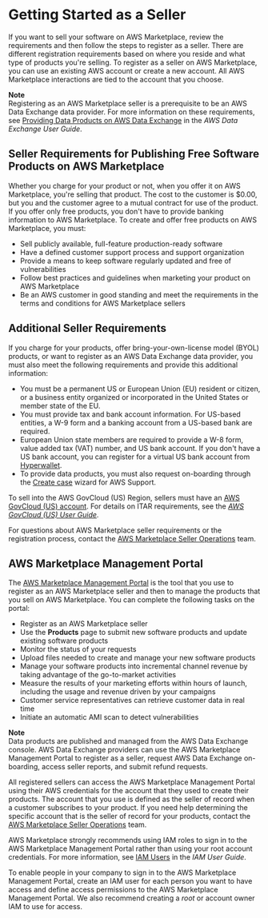 # Getting Started as a Seller<a name="user-guide-for-sellers"></a>

 If you want to sell your software on AWS Marketplace, review the requirements and then follow the steps to register as a seller\. There are different registration requirements based on where you reside and what type of products you're selling\. To register as a seller on AWS Marketplace, you can use an existing AWS account or create a new account\. All AWS Marketplace interactions are tied to the account that you choose\. 

**Note**  
Registering as an AWS Marketplace seller is a prerequisite to be an AWS Data Exchange data provider\. For more information on these requirements, see [Providing Data Products on AWS Data Exchange](https://docs.aws.amazon.com/data-exchange/latest/userguide/providing-data-sets.html) in the *AWS Data Exchange User Guide*\.

## Seller Requirements for Publishing Free Software Products on AWS Marketplace<a name="seller-requirements-for-publishing-free-products"></a>

 Whether you charge for your product or not, when you offer it on AWS Marketplace, you're selling that product\. The cost to the customer is $0\.00, but you and the customer agree to a mutual contract for use of the product\. If you offer only free products, you don't have to provide banking information to AWS Marketplace\. To create and offer free products on AWS Marketplace, you must: 
+  Sell publicly available, full\-feature production\-ready software 
+  Have a defined customer support process and support organization 
+  Provide a means to keep software regularly updated and free of vulnerabilities 
+  Follow best practices and guidelines when marketing your product on AWS Marketplace 
+  Be an AWS customer in good standing and meet the requirements in the terms and conditions for AWS Marketplace sellers 

## Additional Seller Requirements<a name="additional-seller-requirements-for-paid-products"></a>

If you charge for your products, offer bring\-your\-own\-license model \(BYOL\) products, or want to register as an AWS Data Exchange data provider, you must also meet the following requirements and provide this additional information:
+  You must be a permanent US or European Union \(EU\) resident or citizen, or a business entity organized or incorporated in the United States or member state of the EU\. 
+  You must provide tax and bank account information\. For US\-based entities, a W\-9 form and a banking account from a US\-based bank are required\. 
+  European Union state members are required to provide a W\-8 form, value added tax \(VAT\) number, and US bank account\. If you don't have a US bank account, you can register for a virtual US bank account from [Hyperwallet](https://wssellers.hyperwallet.com/)\. 
+ To provide data products, you must also request on\-boarding through the [Create case](https://console.aws.amazon.com/support/cases?#/create?issueType=customer-service) wizard for AWS Support\.

 To sell into the AWS GovCloud \(US\) Region, sellers must have an [AWS GovCloud \(US\) account](https://aws.amazon.com/govcloud-us/getting-started/)\. For details on ITAR requirements, see the *[AWS GovCloud \(US\) User Guide](https://docs.aws.amazon.com/govcloud-us/latest/UserGuide/getting-started-sign-up.html)*\. 

 For questions about AWS Marketplace seller requirements or the registration process, contact the [AWS Marketplace Seller Operations](https://aws.amazon.com/marketplace/management/contact-us/) team\. 

## AWS Marketplace Management Portal<a name="management-portal"></a>

 The [AWS Marketplace Management Portal](https://aws.amazon.com/marketplace/management/tour) is the tool that you use to register as an AWS Marketplace seller and then to manage the products that you sell on AWS Marketplace\. You can complete the following tasks on the portal:
+  Register as an AWS Marketplace seller 
+  Use the **Products** page to submit new software products and update existing software products 
+  Monitor the status of your requests 
+  Upload files needed to create and manage your new software products 
+  Manage your software products into incremental channel revenue by taking advantage of the go\-to\-market activities 
+  Measure the results of your marketing efforts within hours of launch, including the usage and revenue driven by your campaigns 
+  Customer service representatives can retrieve customer data in real time 
+  Initiate an automatic AMI scan to detect vulnerabilities 

**Note**  
Data products are published and managed from the AWS Data Exchange console\. AWS Data Exchange providers can use the AWS Marketplace Management Portal to register as a seller, request AWS Data Exchange on\-boarding, access seller reports, and submit refund requests\.

 All registered sellers can access the AWS Marketplace Management Portal using their AWS credentials for the account that they used to create their products\. The account that you use is defined as the seller of record when a customer subscribes to your product\. If you need help determining the specific account that is the seller of record for your products, contact the [AWS Marketplace Seller Operations](https://aws.amazon.com/marketplace/management/contact-us/) team\. 

 AWS Marketplace strongly recommends using IAM roles to sign in to the AWS Marketplace Management Portal rather than using your root account credentials\. For more information, see [IAM Users](https://docs.aws.amazon.com/IAM/latest/UserGuide/introduction_identity-management.html#intro-identity-users) in the *IAM User Guide*\. 

 To enable people in your company to sign in to the AWS Marketplace Management Portal, create an IAM user for each person you want to have access and define access permissions to the AWS Marketplace Management Portal\. We also recommend creating a *root* or account owner IAM to use for access\.